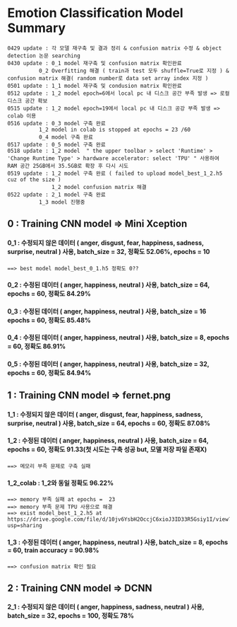 # Emotion Classification Model Summary
	0429 update : 각 모델 재구축 및 결과 정리 & confusion matrix 수정 & object detection 논문 searching
	0430 update : 0_1 model 재구축 및 confusion matrix 확인완료
		      0_2 Overfitting 해결 ( train과 test 모두 shuffle=True로 지정 ) & confusion matrix 해결( random number로 data set array index 지정 )
	0501 update : 1_1 model 재구축 및 condusion matrix 확인완료
	0512 update : 1_2 model epoch=6에서 local pc 내 디스크 공간 부족 발생 => 로컬 디스크 공간 확보
	0515 update : 1_2 model epoch=19에서 local pc 내 디스크 공강 부족 발생 => colab 이용
	0516 update : 0_3 model 구축 완료
		      1_2 model in colab is stopped at epochs = 23 /60
		      0_4 model 구축 완료
	0517 update : 0_5 model 구축 완료
	0518 update : 1_2 model  " the upper toolbar > select 'Runtime' > 'Change Runtime Type' > hardware accelerator: select 'TPU' " 사용하여 RAM 공간 25GB에서 35.5GB로 확장 후 다시 시도
	0519 update : 1_2 model 구축 완료 ( failed to upload model_best_1_2.h5 cuz of the size )
	              1_2 model confusion matrix 해결
   	0522 update : 2_1 model 구축 완료
		      1_3 model 진행중
		      
## 0 : Training CNN model => Mini Xception

#### 0_1 : 수정되지 않은 데이터 ( anger, disgust, fear, happiness, sadness, surprise, neutral ) 사용, batch_size = 32, 정확도 52.06%, epochs = 10 
	==> best model model_best_0_1.h5 정확도 0??

#### 0_2 : 수정된 데이터 ( anger, happiness, neutral ) 사용, batch_size = 64, epochs = 60, 정확도 84.29%

#### 0_3 : 수정된 데이터 ( anger, happiness, neutral ) 사용, batch_size = 16 epochs = 60, 정확도 85.48%

#### 0_4 : 수정된 데이터 ( anger, happiness, neutral ) 사용, batch_size = 8, epochs = 60, 정확도 86.91%

#### 0_5 : 수정된 데이터 ( anger, happiness, neutral ) 사용, batch_size = 32, epochs = 60, 정확도 84.94%



## 1 : Training CNN model => fernet.png

#### 1_1 : 수정되지 않은 데이터 ( anger, disgust, fear, happiness, sadness, surprise, neutral ) 사용, batch_size = 64, epochs = 60, 정확도 87.08%

#### 1_2 : 수정된 데이터 ( anger, happiness, neutral ) 사용, batch_size = 64, epochs = 60, 정확도 91.33(첫 시도는 구축 성공 but, 모델 저장 파일 존재X)
	==> 메모리 부족 문제로 구축 실패

#### 1_2_colab : 1_2와 동일 정확도 96.22%
	==> memory 부족 실패 at epochs =  23
	==> memory 부족 문제 TPU 사용으로 해결
	==> exist model_best_1_2.h5 at https://drive.google.com/file/d/10jv6YsbH2OccjC6xioJ3ID33R5Gsiy1I/view?usp=sharing

#### 1_3 : 수정된 데이터 ( anger, happiness, neutral ) 사용, batch_size = 8, epochs = 60, train accuracy = 90.98%
	==> confusion matrix 확인 필요



## 2 : Training CNN model => DCNN

#### 2_1 : 수정되지 않은 데이터 ( anger, happiness, sadness, neutral ) 사용, batch_size = 32, epochs = 100, 정확도 78%

